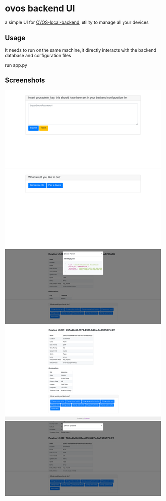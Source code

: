 # ovos backend UI

a simple UI for [OVOS-local-backend](https://github.com/OpenVoiceOS/OVOS-local-backend), utility to manage all your devices

## Usage

It needs to run on the same machine, it directly interacts with the backend database and configuration files

run app.py

## Screenshots

![](Screenshot%202022-09-19%20at%2022-22-22%20PyWebIO%20Application.png)
![](Screenshot%202022-09-19%20at%2022-22-34%20PyWebIO%20Application.png)
![](Screenshot%202022-09-19%20at%2022-32-03%20PyWebIO%20Application.png)
![](Screenshot%202022-09-19%20at%2022-22-50%20PyWebIO%20Application.png)
![](Screenshot%202022-09-19%20at%2022-24-11%20PyWebIO%20Application.png)